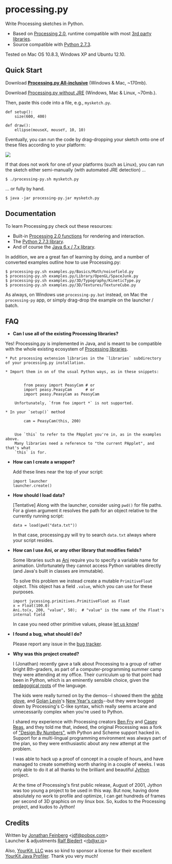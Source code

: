 # processing.py #

Write Processing sketches in Python. 

  * Based on [Processing 2.0](http://processing.org/), runtime compatible with most [3rd party libraries](http://www.processing.org/reference/libraries/).
  * Source compatible with [Python 2.7.3](http://python.org).

Tested on Mac OS 10.8.3, Windows XP and Ubuntu 12.10.



## Quick Start ##

Download __[Processing.py All-inclusive](http://s.xr.io/processing.py/latest.zip)__ (Windows & Mac, ~170mb). 

Download [Processing.py without JRE](http://s.xr.io/processing.py/latest.nojre.zip)  (Windows, Mac & Linux, ~70mb.).


Then, paste this code into a file, e.g., `mysketch.py`.

	def setup():
	    size(600, 400)
	
	def draw():	   
	    ellipse(mouseX, mouseY, 10, 10)


Eventually, you can run the code by drag-dropping your sketch onto one of these files according to your platform:

<img src="http://s.xr.io/processing.py/howtolaunch.jpg"/>

If that does not work for one of your platforms (such as Linux), you can run the sketch either semi-manually (with automated JRE detection) ...
    
    $ ./processing-py.sh mysketch.py

... or fully by hand.

	$ java -jar processing-py.jar mysketch.py



## Documentation ##

To learn Processing.py check out these resources:


  * Built-in [Processing 2.0 functions](http://processing.org/reference/) for rendering and interaction.
  * The [Python 2.7.3 library](http://docs.python.org/2/index.html).
  * And of course the [Java 6.x / 7.x library](http://docs.oracle.com/javase/6/docs/api/).


In addition, we are a great fan of learning by doing, and a number of converted examples outline how to use Processing.py:

    $ processing-py.sh examples.py/Basics/Math/noisefield.py
    $ processing-py.sh examples.py/Library/OpenGL/SpaceJunk.py
    $ processing-py.sh examples.py/3D/Typography/KineticType.py
    $ processing-py.sh examples.py/3D/Textures/TextureCube.py    
 
As always, on Windows use `processing-py.bat` instead, on Mac the `processing-py` app, or simply drag-drop the example on the launcher / batch. 

## FAQ ##

  * __Can I use all of the existing Processing libraries?__


  Yes! Processing.py is implemented in Java, and is meant to be compatible with the whole existing ecosystem of [Processing libraries](http://processing.org/reference/libraries/). 

    * Put processing extension libraries in the `libraries` subdirectory of your processing.py installation.

    * Import them in on of the usual Python ways, as in these snippets:


            from peasy import PeasyCam # or
            import peasy.PeasyCam      # or 
            import peasy.PeasyCam as PeasyCam       

        Unfortunately, `from foo import *` is not supported.            

    * In your `setup()` method

            cam = PeasyCam(this, 200)

        
        Use `this` to refer to the PApplet you're in, as in the examples above.
        Many libraries need a reference to "the current PApplet", and that's what
        `this` is for.


  * __How can I create a wrapper?__
  
    Add these lines near the top of your script:

        import launcher
        launcher.create()

  * __How should I load data?__        

    [Tentative] Along with the launcher, consider using `pwd()` for file paths. For a given argument it resolves the path for an object relative to the currently running script:

        data = load(pwd("data.txt"))

    In that case, processing.py will try to search `data.txt` always where your script resides.


  * __How can I use Ani, or any other library that modifies fields?__
  
    Some libraries such as [Ani](http://www.looksgood.de/libraries/Ani/) require you to specify a variable name for animation. Unfortunately they cannot access Python variables directly (and Java's built in classes are immutable).
    
    To solve this problem we instead create a mutable `PrimitiveFloat` object. This object has a field `.value`, which you can use for these purposes.

        import jycessing.primitives.PrimitiveFloat as Float
        x = Float(100.0)
        Ani.to(x, 200, "value", 50);  # "value" is the name of the Float's internal field


    In case you need other primitive values, please [let us know](http://github.com/jdf/processing.py/issues)!

  * __I found a bug, what should I do?__
  
    Please report any issue in the [bug tracker](http://github.com/jdf/processing.py/issues).


  * __Why was this project created?__


    I (Jonathan) recently gave a talk about Processing to a group of rather bright 8th-graders,
    as part of a computer-programming summer camp they were attending at my office.
    Their curriculum up to that point had been in Python, which is an eminently
    sensible choice, given the
    [pedagogical roots](http://en.wikipedia.org/wiki/ABC_%28programming_language%29)
    of the language.

    The kids were really turned on by the demos--I showed them the
    [white glove](http://whiteglovetracking.com/), and
    [Golan Levin](http://flong.com/)'s
    [New Year's cards](http://www.flong.com/storage/experience/newyear/newyear10/)--but
    they were bogged down by Processing's C-like syntax, which really seems arcane
    and unnecessarily complex when you're used to Python.

    I shared my experience with Processing creators
    [Ben Fry](http://benfry.com/) and [Casey Reas](http://reas.com/), and they
    told me that, indeed, the original Processing was a fork of
    ["Design By Numbers"](http://dbn.media.mit.edu/), with Python and Scheme
    support hacked in. Support for a multi-lingual programming
    environment was always part of the plan, so they were enthusiastic
    about any new attempt at the problem.

    I was able to hack up a proof of concept in a couple of hours, and have
    managed to create something worth sharing in a couple of weeks. I was only
    able to do it at all thanks to the brilliant and beautiful
    [Jython](http://www.jython.org/) project.

    At the time of Processing's first public release, August of 2001,
    Jython was too young a project to be used in this way. But now, having done
    absolutely no work to profile and optimize, I can get hundreds of frames
    per second of 3D graphics on my linux box. So, kudos to the Processing
    project, and kudos to Jython!


## Credits ##

Written by [Jonathan Feinberg](http://mrfeinberg.com) &lt;[jdf@pobox.com](mailto:jdf@pobox.com)&gt;   
Launcher & adjustments [Ralf Biedert](http://xr.io) &lt;[rb@xr.io](mailto:rb@xr.io)&gt;  

Also, [YourKit, LLC](http://www.yourkit.com) was so kind to sponsor a license for their excellent [YourKit Java Profiler](http://www.yourkit.com/java/profiler/index.jsp). Thank you very much!

